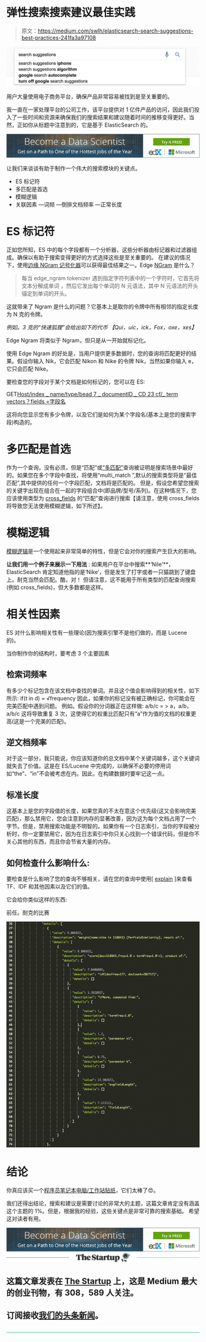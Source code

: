 # 弹性搜索搜索建议最佳实践

> 原文：<https://medium.com/swlh/elasticsearch-search-suggestions-best-practices-241fa3a97108>

![](img/2d4b9b404910b11c4d5b58c1835729b7.png)

用户大量使用电子商务平台，确保产品非常容易被找到是至关重要的。

我一直在一家处理平台的公司工作，该平台提供对 1 亿件产品的访问，因此我们投入了一些时间和资源来确保我们的搜索结果和建议随着时间的推移变得更好。当然，正如你从标题中注意到的，它是基于 ElasticSearch 的。

[![](img/afc8ccc428cfeb04dc9ecab4c919c8fe.png)](https://www.awin1.com/cread.php?s=2019123&v=6798&q=306873&r=628669)

让我们来谈谈有助于制作一个伟大的搜索模块的关键点。

*   ES 标记符
*   多匹配是首选
*   模糊逻辑
*   关联因素
    —词频
    —倒排文档频率
    —正常长度

# ES 标记符

正如您所知，ES 中的每个字段都有一个分析器，这些分析器由标记器和过滤器组成。确保以有助于搜索变得更好的方式选择这些是至关重要的。
在建议的情况下，使用[边缘 NGram 记号化器](https://www.elastic.co/guide/en/elasticsearch/reference/current/analysis-edgengram-tokenizer.html)可以获得最佳结果之一。Edge [NGram](https://www.elastic.co/guide/en/elasticsearch/reference/current/analysis-ngram-tokenizer.html) 是什么？

> 每当 edge_ngram tokenizer 遇到指定字符列表中的一个字符时，它首先将文本分解成单词
> ，然后它发出每个单词的 N 元语法，其中 N 元语法的开头锚定到单词的开头。

这就带来了 Ngram 是什么的问题？它基本上是取你的令牌中所有相邻的指定长度为 N 克的令牌。

*例如。3 克的“快速狐狸”会给出如下的代币
【Qui，uic，ick，Fox，oxe，xes】*

Edge Ngram 将类似于 Ngram，但只是从一开始就标记化。

使用 Edge Ngram 的好处是，当用户提供更多数据时，您的查询将匹配更好的结果。假设你输入 Nik，它会匹配 Nikon 和 Nike 的令牌 Nik，当然如果你输入 e，它只会匹配 Nike。

要检查您的字段对于某个文档是如何标记的，您可以在 ES:

GET[Host/index _ name/type/bead 7 _ documentID _ CD 23 cf/_ term vectors？fields =字段名](http://Host/index_name/type/bead7_documentID_cd23cf/_termvectors?fields=fieldName)

这将向您显示您有多少令牌，以及它们是如何为某个字段名(基本上是您的搜索字段)构造的。

# 多匹配是首选

作为一个查询，没有必须，但是“匹配”或[“多匹配”](https://www.elastic.co/guide/en/elasticsearch/reference/current/query-dsl-multi-match-query.html)查询被证明是搜索场景中最好的。如果您在多个字段中查找，将使用“multi_match ”,默认的搜索类型将是“最佳匹配”,其中提供的任何一个字段匹配，文档将是匹配的。
但是，假设您希望您搜索的关键字出现在组合在一起的字段组合中(即品牌/型号/系列)。在这种情况下，您应该使用类型为 [cross_fields](https://www.elastic.co/guide/en/elasticsearch/reference/current/query-dsl-multi-match-query.html#type-cross-fields) 的“匹配”查询进行搜索【请注意，使用 cross_fields 将导致您无法使用模糊逻辑，如下所述】。

# 模糊逻辑

[模糊逻辑](https://www.elastic.co/guide/en/elasticsearch/reference/current/query-dsl-match-query.html#query-dsl-match-query-fuzziness)是一个使用起来非常简单的特性，但是它会对你的搜索产生巨大的影响。

**让我们用一个例子来展示一下用法** :
如果用户在平台中搜索**‘Nile’**，ElasticSearch 肯定知道他指的是‘Nike’，但是发生了打字或者一只猫跳到了键盘上。耐克当然会匹配。酷，对！
但请注意，这不能用于所有类型的匹配查询搜索(例如 cross_fields)，但大多数都是这样。

# 相关性因素

ES 对什么影响相关性有一些理论(因为搜索引擎不是他们做的，而是 Lucene 的)。

当你制作你的结构时，要考虑 3 个主要因素

## 检索词频率

有多少个标记包含在该文档中查找的单词。并且这个值会影响得到的相关性，如下所示:
if(t in d) = √frequency
因此，如果你的标记没有被正确标记，你可能会在完美匹配中遇到问题。
例如。假设你的分词器正在这样做:
a/b/c = > a，a/b，a/b/c
这将导致重复 3 次，这使得它的权重比匹配只有“a”作为值的文档的权重更高(这是一个完美的匹配)。

## 逆文档频率

对于这一部分，我只能说，你应该知道你的总文档中某个关键词越多，这个关键词就失去了价值。这是在 ES/Lucene 中完成的，以确保不必要的停用词如“the”、“in”不会被考虑在内。因此，在构建数据时要牢记这一点。

## 标准长度

这基本上是您的字段值的长度，如果您真的不太在意这个优先级(这又会影响完美匹配)，那么禁用它，您会注意到内存的显著改善，因为这为每个文档占用了一个字节。但是，禁用搜索功能是不明智的。如果你有一个日志索引，当你的字段被分析时，你一定要禁用它，因为在日志索引中你只关心找到一个错误代码，但是你不关心其他的东西，而且你会节省大量的内存。

## 如何检查什么影响什么:

要检查是什么影响了您的查询不够相关，请在您的查询中使用[ [explain](https://www.elastic.co/guide/en/elasticsearch/reference/current/search-request-explain.html) ]来查看 TF、IDF 和其他因素以及它们的值。

它会给你类似这样的东西:

前任。耐克的比赛

![](img/2c373c95bfafd4ba94b0cf90a2f7f5ed.png)

# 结论

你真应该买一个[程序员笔记本电脑/工作站贴纸](http://tidd.ly/8f345c71)，它们太棒了😍。

我们还得出结论，搜索和建议是需要讨论的非常大的主题，这篇文章肯定没有涵盖这个主题的 1%。但是，根据我的经验，这些关键点是非常可靠的搜索基础。
希望这对读者有用。

[![](img/afc8ccc428cfeb04dc9ecab4c919c8fe.png)](https://www.awin1.com/cread.php?s=2019123&v=6798&q=306873&r=628669)[![](img/308a8d84fb9b2fab43d66c117fcc4bb4.png)](https://medium.com/swlh)

## 这篇文章发表在 [The Startup](https://medium.com/swlh) 上，这是 Medium 最大的创业刊物，有 308，589 人关注。

## 订阅接收[我们的头条新闻](http://growthsupply.com/the-startup-newsletter/)。

[![](img/b0164736ea17a63403e660de5dedf91a.png)](https://medium.com/swlh)